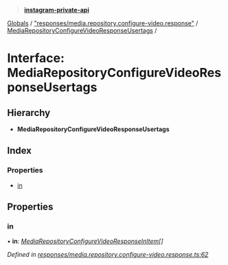 > **[instagram-private-api](../README.md)**

[Globals](../README.md) / ["responses/media.repository.configure-video.response"](../modules/_responses_media_repository_configure_video_response_.md) / [MediaRepositoryConfigureVideoResponseUsertags](_responses_media_repository_configure_video_response_.mediarepositoryconfigurevideoresponseusertags.md) /

# Interface: MediaRepositoryConfigureVideoResponseUsertags

## Hierarchy

* **MediaRepositoryConfigureVideoResponseUsertags**

## Index

### Properties

* [in](_responses_media_repository_configure_video_response_.mediarepositoryconfigurevideoresponseusertags.md#in)

## Properties

###  in

• **in**: *[MediaRepositoryConfigureVideoResponseInItem](_responses_media_repository_configure_video_response_.mediarepositoryconfigurevideoresponseinitem.md)[]*

*Defined in [responses/media.repository.configure-video.response.ts:62](https://github.com/dilame/instagram-private-api/blob/173bc62/src/responses/media.repository.configure-video.response.ts#L62)*
